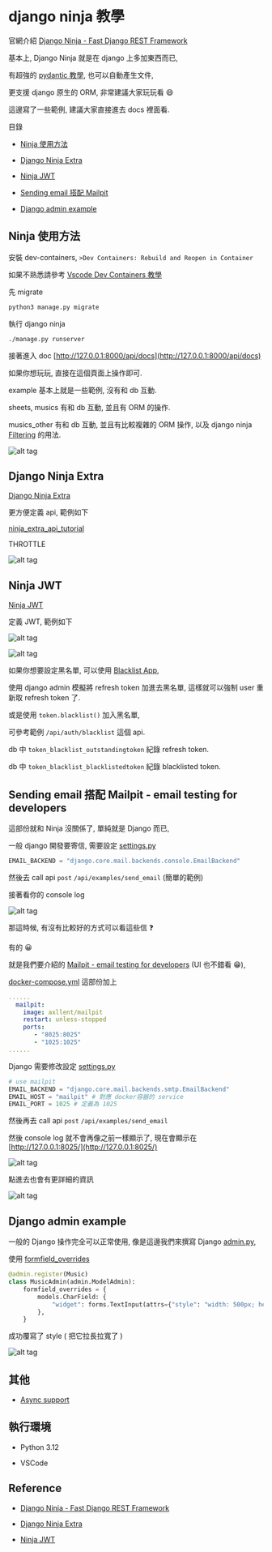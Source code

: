 # django ninja 教學

官網介紹 [Django Ninja - Fast Django REST Framework](https://django-ninja.dev/)

基本上, Django Ninja 就是在 django 上多加東西而已,

有超強的 [pydantic 教學](https://github.com/twtrubiks/python-notes/tree/master/pydantic_tutorial), 也可以自動產生文件,

更支援 django 原生的 ORM, 非常建議大家玩玩看 😄

這邊寫了一些範例, 建議大家直接進去 docs 裡面看.

目錄

- [Ninja 使用方法](#Ninja-使用方法)

- [Django Ninja Extra](#django-ninja-extra)

- [Ninja JWT](#ninja-jwt)

- [Sending email 搭配 Mailpit](#sending-email-搭配-mailpit---email-testing-for-developers)

- [Django admin example](#django-admin-example)

## Ninja 使用方法

安裝 dev-containers, `>Dev Containers: Rebuild and Reopen in Container`

如果不熟悉請參考 [Vscode Dev Containers 教學](https://github.com/twtrubiks/vscode_python_note?tab=readme-ov-file#vscode-dev-containers-%E6%95%99%E5%AD%B8)

先 migrate

```cmd
python3 manage.py migrate
```

執行 django ninja

```cmd
./manage.py runserver
```

接著進入 doc [http://127.0.0.1:8000/api/docs](http://127.0.0.1:8000/api/docs)

如果你想玩玩, 直接在這個頁面上操作即可.

example 基本上就是一些範例, 沒有和 db 互動.

sheets, musics 有和 db 互動, 並且有 ORM 的操作.

musics_other 有和 db 互動, 並且有比較複雜的 ORM 操作, 以及 django ninja [Filtering](https://django-ninja.dev/guides/input/filtering/) 的用法.

![alt tag](https://i.imgur.com/Ga0Hohi.png)

## Django Ninja Extra

[Django Ninja Extra](https://eadwincode.github.io/django-ninja-extra/)

更方便定義 api, 範例如下

[ninja_extra_api_tutorial](ninja_extra_api_tutorial)

THROTTLE

![alt tag](https://i.imgur.com/EWr2DQ5.png)

## Ninja JWT

[Ninja JWT](https://eadwincode.github.io/django-ninja-jwt/)

定義 JWT, 範例如下

![alt tag](https://i.imgur.com/6u97gtR.png)

![alt tag](https://i.imgur.com/xnWfQjW.png)

如果你想要設定黑名單, 可以使用 [Blacklist App](https://eadwincode.github.io/django-ninja-jwt/blacklist_app/),

使用 django admin 模擬將 refresh token 加進去黑名單, 這樣就可以強制 user 重新取 refresh token 了.

或是使用 `token.blacklist()` 加入黑名單,

可參考範例 `/api/auth/blacklist` 這個 api.

db 中 `token_blacklist_outstandingtoken` 紀錄 refresh token.

db 中 `token_blacklist_blacklistedtoken` 紀錄 blacklisted token.

## Sending email 搭配 Mailpit - email testing for developers

這部份就和 Ninja 沒關係了, 單純就是 Django 而已,

一般 django 開發要寄信, 需要設定 [settings.py](https://github.com/twtrubiks/django_ninja_tutorial/blob/main/django_ninja_tutorial/settings.py)

```python
EMAIL_BACKEND = "django.core.mail.backends.console.EmailBackend"
```

然後去 call api `post` `/api/examples/send_email` (簡單的範例)

接著看你的 console log

![alt tag](https://i.imgur.com/VpsyJ3l.png)

那這時候, 有沒有比較好的方式可以看這些信 ❓

有的 😀

就是我們要介紹的 [Mailpit - email testing for developers](https://github.com/axllent/mailpit) (UI 也不錯看 😁),

[docker-compose.yml](docker-compose.yml) 這部份加上

```yml
......
  mailpit:
    image: axllent/mailpit
    restart: unless-stopped
    ports:
       - "8025:8025"
       - "1025:1025"
......
```

Django 需要修改設定 [settings.py](https://github.com/twtrubiks/django_ninja_tutorial/blob/main/django_ninja_tutorial/settings.py)

```python
# use mailpit
EMAIL_BACKEND = "django.core.mail.backends.smtp.EmailBackend"
EMAIL_HOST = "mailpit" # 對應 docker容器的 service
EMAIL_PORT = 1025 # 定義為 1025
```

然後再去 call api `post` `/api/examples/send_email`

然後 console log 就不會再像之前一樣顯示了, 現在會顯示在 [http://127.0.0.1:8025/](http://127.0.0.1:8025/)

![alt tag](https://i.imgur.com/iZpfI3B.png)

點進去也會有更詳細的資訊

![alt tag](https://i.imgur.com/cug1aBW.png)

## Django admin example

一般的 Django 操作完全可以正常使用, 像是這邊我們來撰寫 Django [admin.py](https://github.com/twtrubiks/django_ninja_tutorial/blob/main/musics/admin.py),

使用 [formfield_overrides](https://docs.djangoproject.com/en/5.1/ref/contrib/admin/#django.contrib.admin.ModelAdmin.formfield_overrides)

```python
@admin.register(Music)
class MusicAdmin(admin.ModelAdmin):
    formfield_overrides = {
        models.CharField: {
            "widget": forms.TextInput(attrs={"style": "width: 500px; height: 50px;"})
        },
    }
```

成功覆寫了 style ( 把它拉長拉寬了 )

![alt tag](https://i.imgur.com/EWuHkp5.png)

## 其他

- [Async support](https://django-ninja.dev/guides/async-support/)

## 執行環境

- Python 3.12

- VSCode

## Reference

- [Django Ninja - Fast Django REST Framework](https://django-ninja.dev/)

- [Django Ninja Extra](https://eadwincode.github.io/django-ninja-extra/)

- [Ninja JWT](https://eadwincode.github.io/django-ninja-jwt/)